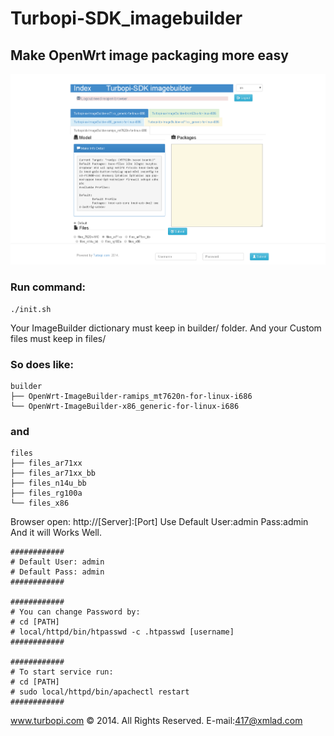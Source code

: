 Turbopi-SDK_imagebuilder
=========
## Make OpenWrt image packaging more easy

![Turbopi-SDK_imagebuilder screencapture](https://github.com/Turbopi/Turbopi-SDK_imagebuilder/raw/master/common/screencapture-Turbopi-imagebuilder.png)

### Run command:
	./init.sh


Your ImageBuilder dictionary must keep in builder/ folder.
And your Custom files must keep in files/

### So does like:

	builder
	├── OpenWrt-ImageBuilder-ramips_mt7620n-for-linux-i686
	└── OpenWrt-ImageBuilder-x86_generic-for-linux-i686

### and

	files
	├── files_ar71xx
	├── files_ar71xx_bb
	├── files_n14u_bb
	├── files_rg100a
	└── files_x86

Browser open: http://[Server]:[Port]
Use Default User:admin Pass:admin
And it will Works Well.

	############
	# Default User: admin
	# Default Pass: admin
	############

	############
	# You can change Password by:
	# cd [PATH]
	# local/httpd/bin/htpasswd -c .htpasswd [username]
	############

	############
	# To start service run:
	# cd [PATH]
	# sudo local/httpd/bin/apachectl restart
	############



www.turbopi.com © 2014. All Rights Reserved.	E-mail:417@xmlad.com